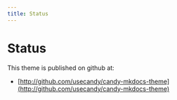 ```yaml
---
title: Status
---
```


# Status

This theme is published on github at:

* [http://github.com/usecandy/candy-mkdocs-theme](http://github.com/usecandy/candy-mkdocs-theme)


